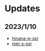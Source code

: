 # Updates

## 2023/1/10

* [hinana-p-ssr](/translate#produce_events/202300901.json)
* [mei-s-ssr](/translate#produce_events/301901201.json)
